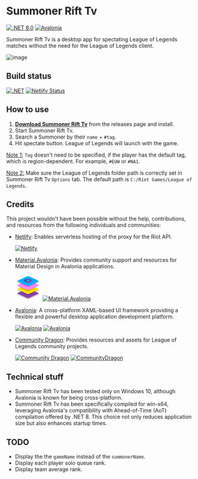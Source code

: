 # Summoner Rift Tv 

[![.NET 8.0](https://img.shields.io/badge/NET-8.0-brightgreen.svg)](https://github.com/dotnet/core/blob/main/release-notes/8.0/README.md)
[![Avalonia](https://img.shields.io/badge/Avalonia-11.0.10-brightgreen.svg)](https://avaloniaui.net)

Summoner Rift Tv is a desktop app for spectating League of Legends matches without the need for the League of Legends client.

![image](https://github.com/arturitus/SummonerRIftTv/assets/68915153/57460b8f-ccd0-451c-bd91-a55e652f4b0e)

## Build status 
[![.NET](https://github.com/arturitus/SummonerRIftTv/actions/workflows/dotnet.yml/badge.svg)](https://github.com/arturitus/SummonerRIftTv/actions/workflows/dotnet.yml)
[![Netlify Status](https://api.netlify.com/api/v1/badges/dce4adb2-4213-4eae-bb88-0c978dff9f4a/deploy-status)](https://app.netlify.com/sites/summonerrifttv/deploys)

## How to use

1. **[Download Summoner Rift Tv](https://github.com/arturitus/SummonerRIftTv/releases/latest)** from the releases page and install.
2. Start Summoner Rift Tv.
3. Search a Summoner by their `name` + `#tag`.
4. Hit spectate button. League of Legends will launch with the game.

[Note 1:](#how-to-use/) `Tag` doesn't need to be specified, if the player has the default tag, which is region-dependent. For example, `#EUW` or `#NA1`.

[Note 2:](#how-to-use/) Make sure the League of Legends folder path is correctly set in Summoner Rift Tv `Options` tab. The default path is `C:/Riot Games/League of Legends`.

## Credits

This project wouldn't have been possible without the help, contributions, and resources from the following individuals and communities:

- [Netlify](https://www.netlify.com): Enables serverless hosting of the proxy for the Riot API.
  
    [![Netlify](https://www.netlify.com/img/deploy/button.svg)](https://www.netlify.com)

- [Material.Avalonia](https://github.com/AvaloniaCommunity/Material.Avalonia): Provides community support and resources for Material Design in Avalonia applications.
  
  [![Material.Avalonia](https://raw.githubusercontent.com/AvaloniaCommunity/Material.Avalonia/master/wiki/FavIcon.svg)](https://github.com/AvaloniaCommunity/Material.Avalonia)
  [![Material.Avalonia](https://img.shields.io/badge/Material.Avalonia-Community%20Support-red?logo=github)](https://github.com/AvaloniaCommunity/Material.Avalonia)

- [Avalonia](https://github.com/AvaloniaUI/Avalonia): A cross-platform XAML-based UI framework providing a flexible and powerful desktop application development platform.
  
  [![Avalonia](https://avaloniaui.net/img/logo/avalonia-white-purple.svg)](https://avaloniaui.net)
  [![Avalonia](https://img.shields.io/badge/Avalonia-UI%20Framework-blueviolet?logo=github)](https://github.com/AvaloniaUI/Avalonia)

- [Community Dragon](https://raw.communitydragon.org): Provides resources and assets for League of Legends community projects.
  
    [![Community Dragon](https://raw.communitydragon.org/.theme/logo.png)](https://raw.communitydragon.org)
    [![CommunityDragon](https://img.shields.io/badge/CommunityDragon-blue?logo=github)](https://github.com/CommunityDragon)

## Technical stuff

- Summoner Rift Tv has been tested only on Windows 10, although Avalonia is known for being cross-platform.
- Summoner Rift Tv has been specifically compiled for win-x64, leveraging Avalonia's compatibility with Ahead-of-Time (AoT) compilation offered by .NET 8. This choice not only reduces application size but also enhances startup times. 

## TODO
- Display the the `gameName` instead of the `summonerName`.
- Display each player solo queue rank.
- Display team average rank.
